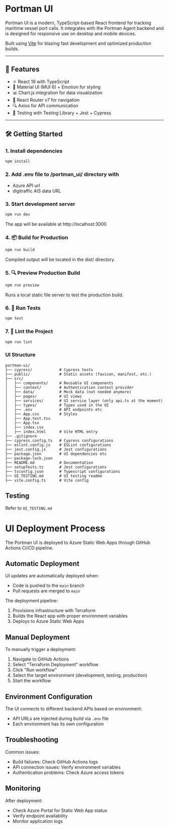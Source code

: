 # Portman UI

Portman UI is a modern, TypeScript-based React frontend for tracking maritime vessel port calls. It integrates with the Portman Agent backend and is designed for responsive use on desktop and mobile devices.

Built using [Vite](https://vitejs.dev/) for blazing fast development and optimized production builds.

---

## 🚀 Features

- ⚛️ React 19 with TypeScript
- 🎨 Material UI (MUI 6) + Emotion for styling
- 📊 Chart.js integration for data visualization
- 🔗 React Router v7 for navigation
- 🔍 Axios for API communication
- 🧪 Testing with Testing Library + Jest + Cypress

---

## 🛠️ Getting Started

### 1. Install dependencies

```bash
npm install
```

### 2. Add .env file to /portman_ui/ directory with
- Azure API url
- digitraffic AIS data URL

### 3. Start development server

```bash
npm run dev
```

The app will be available at http://localhost:3000

### 4. 📦 Build for Production

```bash
npm run build
```

Compiled output will be located in the dist/ directory.

### 5. 🔍 Preview Production Build

```bash
npm run preview
```

Runs a local static file server to test the production build.

### 6. 🧪 Run Tests

```bash
npm test
```

### 7. 🧹 Lint the Project

```bash
npm run lint
```

### UI Structure

```plaintext
portman-ui/
├── cypress/            # Cypress tests
├── public/             # Static assets (favicon, manifest, etc.)
├── src/
│   ├── components/     # Reusable UI components
│   ├── context/        # Authentication context provider
│   ├── data/           # Mock data (not needed anymore)
│   ├── pages/          # UI views
│   ├── services/       # UI service layer (only api.ts at the moment)
│   ├── types/          # Types used in the UI
│   ├── .env            # API endpoints etc
│   ├── App.css         # Styles
│   ├── App.test.tsx
│   ├── App.tsx
│   ├── index.css
│   ├── index.html      # Vite HTML entry
├── .gitignore
├── cypress.config.ts   # Cypress configurations
├── eslint.config.js    # ESLint configurations
├── jest.config.js      # Jest configurations
├── package.json        # UI dependencies etc
├── package-lock.json
├── README.md           # Documentation
├── setupTests.ts       # Jest configurations
├── tsconfig.json       # Typescript configurations
├── UI_TESTING.md       # UI testing readme
├── vite.config.ts      # Vite config
```

## Testing

Refer to `UI_TESTING.md`

# UI Deployment Process

The Portman UI is deployed to Azure Static Web Apps through GitHub Actions CI/CD pipeline.

## Automatic Deployment

UI updates are automatically deployed when:
- Code is pushed to the `main` branch
- Pull requests are merged to `main`

The deployment pipeline:
1. Provisions infrastructure with Terraform
2. Builds the React app with proper environment variables
3. Deploys to Azure Static Web Apps

## Manual Deployment

To manually trigger a deployment:

1. Navigate to GitHub Actions
2. Select "Terraform Deployment" workflow
3. Click "Run workflow"
4. Select the target environment (development, testing, production)
5. Start the workflow

## Environment Configuration

The UI connects to different backend APIs based on environment:
- API URLs are injected during build via `.env` file
- Each environment has its own configuration

## Troubleshooting

Common issues:
- Build failures: Check GitHub Actions logs
- API connection issues: Verify environment variables
- Authentication problems: Check Azure access tokens

## Monitoring

After deployment:
- Check Azure Portal for Static Web App status
- Verify endpoint availability
- Monitor application logs 
